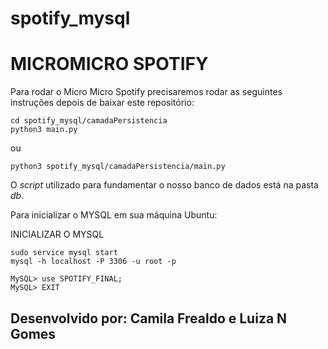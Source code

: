 # spotify_mysql
# MICROMICRO SPOTIFY

Para rodar o Micro Micro Spotify precisaremos rodar as seguintes instruções depois de baixar este repositório:
````
cd spotify_mysql/camadaPersistencia
python3 main.py
````
ou
````
python3 spotify_mysql/camadaPersistencia/main.py
````

O *script* utilizado para fundamentar o nosso banco de dados está na pasta *db*.

Para inicializar o MYSQL em sua máquina Ubuntu:

INICIALIZAR O MYSQL
````
sudo service mysql start
mysql -h localhost -P 3306 -u root -p

MySQL> use SPOTIFY_FINAL;
MySQL> EXIT
````
## Desenvolvido por: Camila Frealdo e Luiza N Gomes
